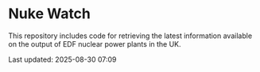 # Nuke Watch

This repository includes code for retrieving the latest information available on the output of EDF nuclear power plants in the UK.

Last updated: 2025-08-30 07:09